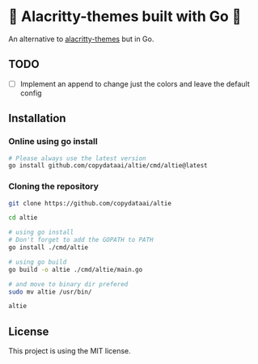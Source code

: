 # 🌈 Alacritty-themes built with Go 🐻 

An alternative to [alacritty-themes](https://github.com/rajasegar/alacritty-themes) but in Go. 

## TODO
- [ ] Implement an append to change just the colors and leave the default config

## Installation
### Online using go install

``` sh
# Please always use the latest version
go install github.com/copydataai/altie/cmd/altie@latest
```

### Cloning the repository

```sh
git clone https://github.com/copydataai/altie

cd altie

# using go install 
# Don't forget to add the GOPATH to PATH
go install ./cmd/altie

# using go build
go build -o altie ./cmd/altie/main.go

# and move to binary dir prefered
sudo mv altie /usr/bin/

altie
```

## License
This project is using the MIT license.

